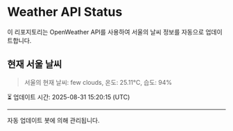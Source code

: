 
# Weather API Status

이 리포지토리는 OpenWeather API를 사용하여 서울의 날씨 정보를 자동으로 업데이트합니다.

## 현재 서울 날씨
> 서울의 현재 날씨: few clouds, 온도: 25.11°C, 습도: 94%

⏳ 업데이트 시간: 2025-08-31 15:20:15 (UTC)

---
자동 업데이트 봇에 의해 관리됩니다.
